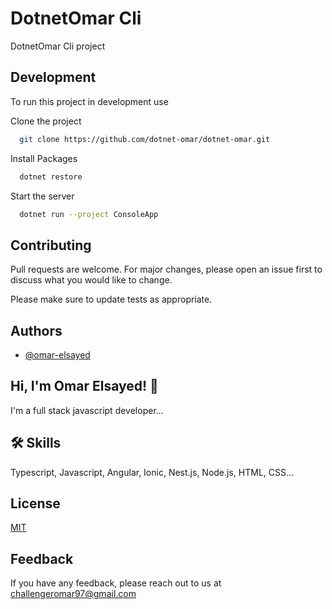 # DotnetOmar Cli

DotnetOmar Cli project

## Development

To run this project in development use

Clone the project

```bash
  git clone https://github.com/dotnet-omar/dotnet-omar.git
```

Install Packages

```bash
  dotnet restore
```

Start the server

```bash
  dotnet run --project ConsoleApp
```

## Contributing

Pull requests are welcome. For major changes, please open an issue first to discuss what you would like to change.

Please make sure to update tests as appropriate.

## Authors

- [@omar-elsayed](https://github.com/omar-elsayed97)

## Hi, I'm Omar Elsayed! 👋

I'm a full stack javascript developer...

## 🛠 Skills

Typescript, Javascript, Angular, Ionic, Nest.js, Node.js, HTML, CSS...

## License

[MIT](https://choosealicense.com/licenses/mit/)

## Feedback

If you have any feedback, please reach out to us at challengeromar97@gmail.com

